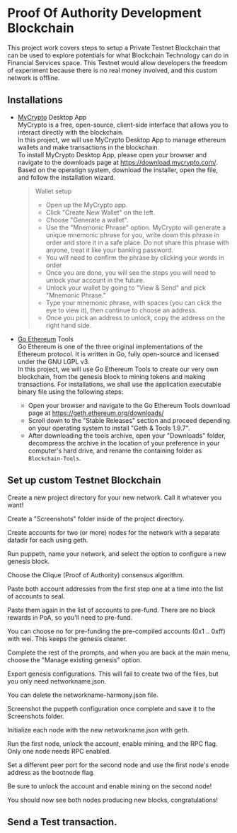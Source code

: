# Proof Of Authority Development Blockchain
This project work covers steps to setup a Private Testnet Blockchain that can be used to explore potentials for what Blockchain Technology can do in Financial Services space. This Testnet would allow developers the freedom of experiment because there is no real money involved, and this custom network is offline.

## Installations
- [MyCrypto](https://www.mycrypto.com/) Desktop App  
MyCrypto is a free, open-source, client-side interface that allows you to interact directly with the blockchain.  
In this project, we will use MyCrypto Desktop App to manage ethereum wallets and make transactions in the blockchain.  
To install MyCrypto Desktop App, please open your browser and navigate to the downloads page at https://download.mycrypto.com/.  
Based on the operatign system, download the installer, open the file, and follow the installation wizard.
    > Wallet setup
    > * Open up the MyCrypto app.
    > * Click "Create New Wallet" on the left.
    > * Choose "Generate a wallet".
    > * Use the "Mnemonic Phrase" option. MyCrypto will generate a unique mnemonic phrase for you, write down this phrase in order and store it in a safe place. Do not share this phrase with anyone, treat it like your banking password.
    > * You will need to confirm the phrase by clicking your words in order
    > * Once you are done, you will see the steps you will need to unlock your account in the future.
    > * Unlock your wallet by going to "View & Send" and pick "Mnemonic Phrase."
    > * Type your mnemonic phrase, with spaces (you can click the eye to view it), then continue to choose an address.
    > * Once you pick an address to unlock, copy the address on the right hand side.



- [Go Ethereum](https://geth.ethereum.org/) Tools  
Go Ethereum is one of the three original implementations of the Ethereum protocol. It is written in Go, fully open-source and licensed under the GNU LGPL v3.  
In this project, we will use Go Ethereum Tools to create our very own blockchain, from the genesis block to mining tokens and making transactions.
For installations, we shall use the application executable binary file using the following steps:  
  * Open your browser and navigate to the Go Ethereum Tools download page at https://geth.ethereum.org/downloads/
  * Scroll down to the "Stable Releases" section and proceed depending on your operating system to install "Geth & Tools 1.9.7".
  * After downloading the tools archive, open your "Downloads" folder, decompress the archive in the location of your preference in your computer's hard drive, and rename the containing folder as `Blockchain-Tools`.


## Set up custom Testnet Blockchain 

Create a new project directory for your new network. Call it whatever you want!  


Create a "Screenshots" folder inside of the project directory.  


Create accounts for two (or more) nodes for the network with a separate datadir for each using geth.  


Run puppeth, name your network, and select the option to configure a new genesis block.  


Choose the Clique (Proof of Authority) consensus algorithm.  


Paste both account addresses from the first step one at a time into the list of accounts to seal.  


Paste them again in the list of accounts to pre-fund. There are no block rewards in PoA, so you'll need to pre-fund.  


You can choose no for pre-funding the pre-compiled accounts (0x1 .. 0xff) with wei. This keeps the genesis cleaner.  


Complete the rest of the prompts, and when you are back at the main menu, choose the "Manage existing genesis" option.  


Export genesis configurations. This will fail to create two of the files, but you only need networkname.json.   


You can delete the networkname-harmony.json file.  


Screenshot the puppeth configuration once complete and save it to the Screenshots folder.  


Initialize each node with the new networkname.json with geth.  


Run the first node, unlock the account, enable mining, and the RPC flag. Only one node needs RPC enabled.  


Set a different peer port for the second node and use the first node's enode address as the bootnode flag.  


Be sure to unlock the account and enable mining on the second node!  


You should now see both nodes producing new blocks, congratulations!  


## Send a Test transaction.
